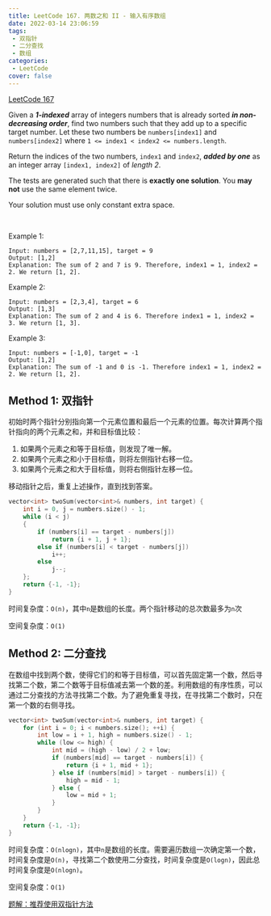 ```yaml
---
title: LeetCode 167. 两数之和 II - 输入有序数组
date: 2022-03-14 23:06:59
tags:
 - 双指针
 - 二分查找
 - 数组
categories:
 - LeetCode
cover: false
---
```


[LeetCode 167](https://leetcode-cn.com/problems/two-sum-ii-input-array-is-sorted/)

Given a ***1-indexed*** array of integers numbers that is already sorted ***in non-decreasing order***, find two numbers such that they add up to a specific target number. Let these two numbers be `numbers[index1]` and `numbers[index2]` where `1 <= index1 < index2 <= numbers.length`.

Return the indices of the two numbers, `index1` and `index2`, ***added by one*** as an integer array `[index1, index2]` of *length 2*.

The tests are generated such that there is **exactly one solution**. You **may not** use the same element twice.

Your solution must use only constant extra space.

 

Example 1:

    Input: numbers = [2,7,11,15], target = 9
    Output: [1,2]
    Explanation: The sum of 2 and 7 is 9. Therefore, index1 = 1, index2 = 2. We return [1, 2].


Example 2:

    Input: numbers = [2,3,4], target = 6
    Output: [1,3]
    Explanation: The sum of 2 and 4 is 6. Therefore index1 = 1, index2 = 3. We return [1, 3].


Example 3:

    Input: numbers = [-1,0], target = -1
    Output: [1,2]
    Explanation: The sum of -1 and 0 is -1. Therefore index1 = 1, index2 = 2. We return [1, 2].


## Method 1: 双指针
初始时两个指针分别指向第一个元素位置和最后一个元素的位置。每次计算两个指针指向的两个元素之和，并和目标值比较：
1. 如果两个元素之和等于目标值，则发现了唯一解。
2. 如果两个元素之和小于目标值，则将左侧指针右移一位。
3. 如果两个元素之和大于目标值，则将右侧指针左移一位。

移动指针之后，重复上述操作，直到找到答案。
```cpp
vector<int> twoSum(vector<int>& numbers, int target) {
    int i = 0, j = numbers.size() - 1;
    while (i < j)
    {
        if (numbers[i] == target - numbers[j])
            return {i + 1, j + 1};
        else if (numbers[i] < target - numbers[j])
            i++;
        else
            j--;
    };
    return {-1, -1};
}
```

时间复杂度：`O(n)`，其中`n`是数组的长度。两个指针移动的总次数最多为`n`次

空间复杂度：`O(1)`


## Method 2: 二分查找
在数组中找到两个数，使得它们的和等于目标值，可以首先固定第一个数，然后寻找第二个数，第二个数等于目标值减去第一个数的差。利用数组的有序性质，可以通过二分查找的方法寻找第二个数。为了避免重复寻找，在寻找第二个数时，只在第一个数的右侧寻找。
```cpp
vector<int> twoSum(vector<int>& numbers, int target) {
    for (int i = 0; i < numbers.size(); ++i) {
        int low = i + 1, high = numbers.size() - 1;
        while (low <= high) {
            int mid = (high - low) / 2 + low;
            if (numbers[mid] == target - numbers[i]) {
                return {i + 1, mid + 1};
            } else if (numbers[mid] > target - numbers[i]) {
                high = mid - 1;
            } else {
                low = mid + 1;
            }
        }
    }
    return {-1, -1};
}
```


时间复杂度：`O(nlogn)`，其中`n`是数组的长度。需要遍历数组一次确定第一个数，时间复杂度是`O(n)`，寻找第二个数使用二分查找，时间复杂度是`O(logn)`，因此总时间复杂度是`O(nlogn)`。

空间复杂度：`O(1)`


[题解：推荐使用双指针方法](https://leetcode-cn.com/problems/two-sum-ii-input-array-is-sorted/solution/liang-shu-zhi-he-ii-shu-ru-you-xu-shu-zu-by-leet-2/)